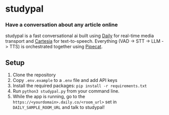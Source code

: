 # studypal
### Have a conversation about any article online

studypal is a fast conversational ai built using [Daily](https://www.daily.co/) for real-time media transport and [Cartesia](https://cartesia.ai) for text-to-speech. Everything (VAD -> STT -> LLM -> TTS) is orchestrated together using [Pipecat](https://www.pipecat.ai/). 

## Setup

1. Clone the repository
2. Copy `.env.example` to a `.env` file and add API keys 
3. Install the required packages: `pip install -r requirements.txt` 
4. Run `python3 studypal.py` from your command line. 
5. While the app is running, go to the `https://<yourdomain>.daily.co/<room_url>` set in `DAILY_SAMPLE_ROOM_URL` and talk to studypal!
